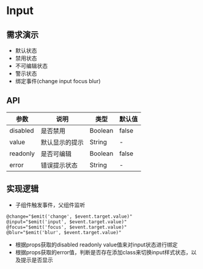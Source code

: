 # Input

## 需求演示

- 默认状态
- 禁用状态
- 不可编辑状态
- 警示状态
- 绑定事件(change input focus blur)

<ClientOnly>
   <input-demo></input-demo>
</ClientOnly>

## API

| 参数   | 说明   | 类型  | 默认值 |
| -------- | -------- | ------- | ------ |
| disabled | 是否禁用 | Boolean | false  |
| value    | 默认显示的提示 | String  | -      |
| readonly | 是否可编辑 | Boolean | false  |
| error     | 错误提示状态 | String  | -   |

## 实现逻辑

- 子组件触发事件，父组件监听

```angular2html
@change="$emit('change', $event.target.value)"
@input="$emit('input', $event.target.value)"
@focus="$emit('focus', $event.target.value)"
@blur="$emit('blur', $event.target.value)"
```
- 根据props获取的disabled readonly value值来对input状态进行绑定
- 根据props获取的error值，判断是否存在添加class来切换input样式状态，以及提示是否显示